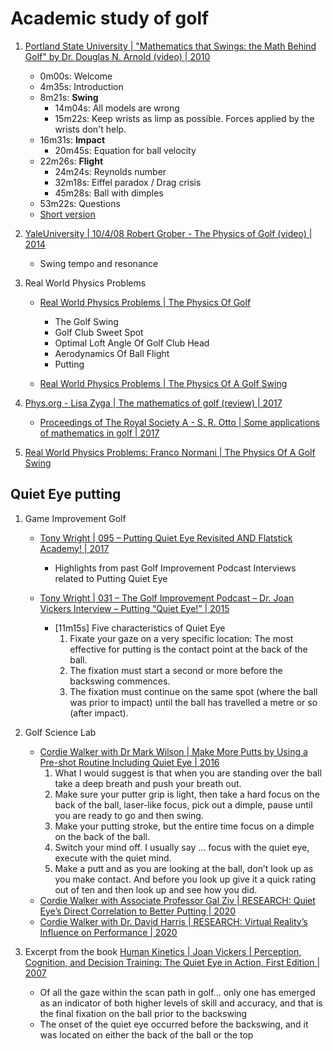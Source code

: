 # Academic study of golf

1. [Portland State University | "Mathematics that Swings: the Math Behind Golf" by Dr. Douglas N. Arnold (video) | 2010](https://www.youtube.com/watch?v=e6v9ib-dOtg)
   - 0m00s: Welcome
   - 4m35s: Introduction
   - 8m21s: **Swing**
     * 14m04s: All models are wrong
     * 15m22s: Keep wrists as limp as possible. Forces applied by the wrists don't help.
   - 16m31s: **Impact**
     * 20m45s: Equation for ball velocity
   - 22m26s: **Flight**
     * 24m24s: Reynolds number
     * 32m18s: Eiffel paradox / Drag crisis
     * 45m28s: Ball with dimples
   - 53m22s: Questions
   - [Short version](https://www.youtube.com/watch?v=njofpb4DiAE)

1. [YaleUniversity | 10/4/08 Robert Grober - The Physics of Golf (video) | 2014](https://www.youtube.com/watch?v=MRnjedSebWY)
   - Swing tempo and resonance

1. Real World Physics Problems
   - [Real World Physics Problems | The Physics Of Golf](https://www.real-world-physics-problems.com/physics-of-golf.html)
     * The Golf Swing
     * Golf Club Sweet Spot
     * Optimal Loft Angle Of Golf Club Head
     * Aerodynamics Of Ball Flight
     * Putting

   - [Real World Physics Problems | The Physics Of A Golf Swing](https://www.real-world-physics-problems.com/physics-of-a-golf-swing.html)

1. [Phys.org - Lisa Zyga | The mathematics of golf (review) | 2017](https://phys.org/news/2017-08-mathematics-golf.html)
   - [Proceedings of The Royal Society A - S. R. Otto | Some applications of mathematics in golf | 2017](https://doi.org/10.1098/rspa.2017.0392)

1. [Real World Physics Problems: Franco Normani | The Physics Of A Golf Swing](https://www.real-world-physics-problems.com/physics-of-a-golf-swing.html)


## Quiet Eye putting

1. Game Improvement Golf
   - [Tony Wright | 095 – Putting Quiet Eye Revisited AND Flatstick Academy! | 2017](https://gameimprovementgolf.com/095-putting-quiet-eye-revisited-and-flatstick-academy/)
     * Highlights from past Golf Improvement Podcast Interviews related to Putting Quiet Eye

   - [Tony Wright | 031 – The Golf Improvement Podcast – Dr. Joan Vickers Interview – Putting “Quiet Eye!” | 2015](https://gameimprovementgolf.com/031-the-golf-improvement-podcast-dr-joan-vickers-interview-putting-quiet-eye/)
     * [11m15s] Five characteristics of Quiet Eye
       1. Fixate your gaze on a very specific location: The most effective for
          putting is the contact point at the back of the ball.
       1. The fixation must start a second or more before the backswing commences.
       1. The fixation must continue on the same spot (where the ball was prior
          to impact) until the ball has travelled a metre or so (after impact).

1. Golf Science Lab
   - [Cordie Walker with Dr Mark Wilson | Make More Putts by Using a Pre-shot Routine Including Quiet Eye | 2016](https://golfsciencelab.com/quiet-eye-putting/)
     1. What I would suggest is that when you are standing over the ball
        take a deep breath and push your breath out.
     1. Make sure your putter grip is light, then take a hard focus on
        the back of the ball, laser-like focus, pick out a dimple, pause
        until you are ready to go and then swing.
     1. Make your putting stroke, but the entire time focus on a dimple
        on the back of the ball.
     1. Switch your mind off. I usually say ... focus with the quiet eye,
        execute with the quiet mind.
     1. Make a putt and as you are looking at the ball, don’t look up as
        you make contact.  And before you look up give it a quick rating
        out of ten and then look up and see how you did.
   - [Cordie Walker with Associate Professor Gal Ziv | RESEARCH: Quiet Eye’s Direct Correlation to Better Putting | 2020](https://golfsciencelab.com/research-quiet-eyes-direct-correlation-to-better-putting/)
   - [Cordie Walker with Dr. David Harris | RESEARCH: Virtual Reality’s Influence on Performance | 2020](https://golfsciencelab.com/research-virtual-realitys-influence-on-performance/)

1. Excerpt from the book
   [Human Kinetics | Joan Vickers | Perception, Cognition, and Decision Training: The Quiet Eye in Action, First Edition | 2007](https://us.humankinetics.com/blogs/excerpt/quiet-eye-in-golf-leads-to-better-performance)
   - Of all the gaze within the scan path in golf... only one has emerged
     as an indicator of both higher levels of skill and accuracy, and that
     is the final fixation on the ball prior to the backswing
   - The onset of the quiet eye occurred before the backswing, and it was
     located on either the back of the ball or the top

